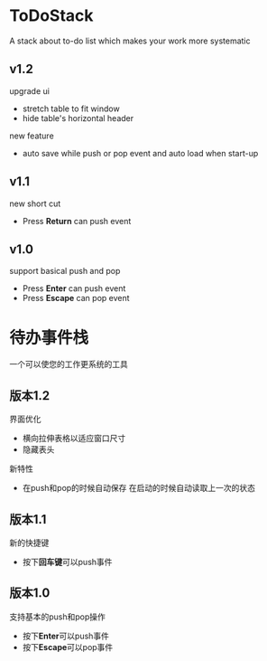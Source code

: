 # ToDoStack

A stack about to-do list which makes your work more systematic

## v1.2

upgrade ui

- stretch table to fit window
- hide table's horizontal header

new feature

- auto save while push or pop event and auto load when start-up

## v1.1

new short cut

- Press **Return** can push event

## v1.0

support basical push and pop

- Press **Enter** can push event
- Press **Escape** can pop event

# 待办事件栈

一个可以使您的工作更系统的工具

## 版本1.2

界面优化

- 横向拉伸表格以适应窗口尺寸
- 隐藏表头

新特性

- 在push和pop的时候自动保存 在启动的时候自动读取上一次的状态

## 版本1.1

新的快捷键

- 按下**回车键**可以push事件

## 版本1.0

支持基本的push和pop操作

- 按下**Enter**可以push事件
- 按下**Escape**可以pop事件